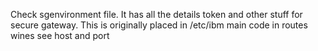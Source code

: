 Check sgenvironment file. It has all the details token and other stuff for secure gateway. This is originally placed in /etc/ibm
main code in routes wines see host and port

